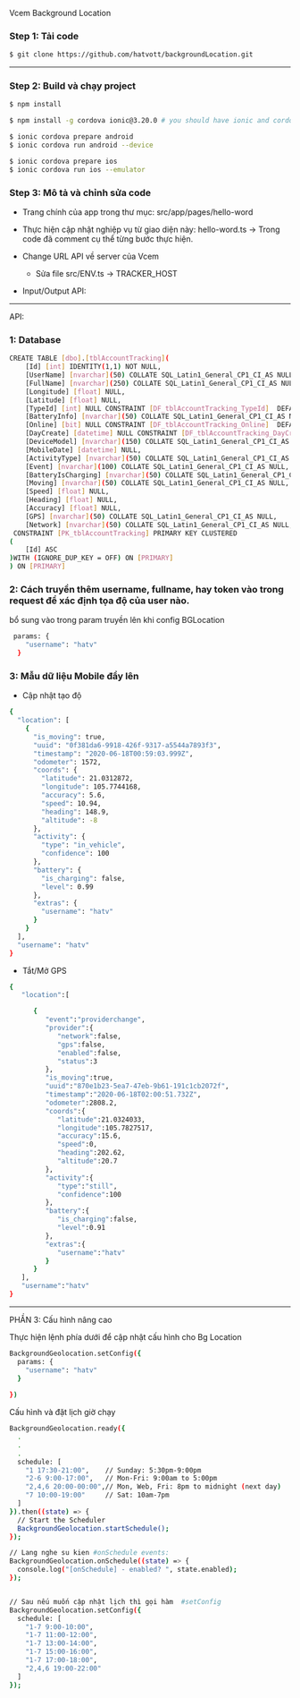  Vcem Background Location

### Step 1: Tải code

```bash
$ git clone https://github.com/hatvott/backgroundLocation.git
```

----------------------------------------------------------------------------

### Step 2:  Build và chạy project

```bash
$ npm install

$ npm install -g cordova ionic@3.20.0 # you should have ionic and cordova installed

$ ionic cordova prepare android
$ ionic cordova run android --device

$ ionic cordova prepare ios
$ ionic cordova run ios --emulator

```

### Step 3:  Mô tả và chỉnh sửa code
- Trang  chính của app trong thư mục: src/app/pages/hello-word
- Thực hiện cập nhật nghiệp vụ từ giao diện này: hello-word.ts -> Trong code đã comment cụ thể từng bước thực hiện.
- Change URL API về server của Vcem
	+ Sửa file src/ENV.ts -> TRACKER_HOST

- Input/Output API:

--------------------------------------------------------------------------------------------------------------------------

API:
### 1: Database
```bash
CREATE TABLE [dbo].[tblAccountTracking](
	[Id] [int] IDENTITY(1,1) NOT NULL,
	[UserName] [nvarchar](50) COLLATE SQL_Latin1_General_CP1_CI_AS NULL,
	[FullName] [nvarchar](250) COLLATE SQL_Latin1_General_CP1_CI_AS NULL,
	[Longitude] [float] NULL,
	[Latitude] [float] NULL,
	[TypeId] [int] NULL CONSTRAINT [DF_tblAccountTracking_TypeId]  DEFAULT ((0)),
	[BatteryInfo] [nvarchar](50) COLLATE SQL_Latin1_General_CP1_CI_AS NULL,
	[Online] [bit] NULL CONSTRAINT [DF_tblAccountTracking_Online]  DEFAULT ((1)),
	[DayCreate] [datetime] NULL CONSTRAINT [DF_tblAccountTracking_DayCreate]  DEFAULT (getdate()),
	[DeviceModel] [nvarchar](150) COLLATE SQL_Latin1_General_CP1_CI_AS NULL,
	[MobileDate] [datetime] NULL,
	[ActivityType] [nvarchar](50) COLLATE SQL_Latin1_General_CP1_CI_AS NULL,
	[Event] [nvarchar](100) COLLATE SQL_Latin1_General_CP1_CI_AS NULL,
	[BatteryIsCharging] [nvarchar](50) COLLATE SQL_Latin1_General_CP1_CI_AS NULL,
	[Moving] [nvarchar](50) COLLATE SQL_Latin1_General_CP1_CI_AS NULL,
	[Speed] [float] NULL,
	[Heading] [float] NULL,
	[Accuracy] [float] NULL,
	[GPS] [nvarchar](50) COLLATE SQL_Latin1_General_CP1_CI_AS NULL,
	[Network] [nvarchar](50) COLLATE SQL_Latin1_General_CP1_CI_AS NULL,
 CONSTRAINT [PK_tblAccountTracking] PRIMARY KEY CLUSTERED 
(
	[Id] ASC
)WITH (IGNORE_DUP_KEY = OFF) ON [PRIMARY]
) ON [PRIMARY]

```
### 2: Cách truyền thêm username, fullname, hay token vào trong request để xác định tọa độ của user nào.
bổ sung vào trong param truyền lên khi config BGLocation
```bash
 params: {
    "username": "hatv"
  }
```
### 3: Mẫu dữ liệu Mobile đẩy lên
- Cập nhật tạo độ
```bash
{
  "location": [
    {
      "is_moving": true,
      "uuid": "0f381da6-9918-426f-9317-a5544a7893f3",
      "timestamp": "2020-06-18T00:59:03.999Z",
      "odometer": 1572,
      "coords": {
        "latitude": 21.0312872,
        "longitude": 105.7744168,
        "accuracy": 5.6,
        "speed": 10.94,
        "heading": 148.9,
        "altitude": -8
      },
      "activity": {
        "type": "in_vehicle",
        "confidence": 100
      },
      "battery": {
        "is_charging": false,
        "level": 0.99
      },
      "extras": {
        "username": "hatv"
      }
    }
  ],
  "username": "hatv"
}
```
- Tắt/Mở GPS 
```bash
{
   "location":[

      {
         "event":"providerchange",
         "provider":{
            "network":false,
            "gps":false,
            "enabled":false,
            "status":3
         },
         "is_moving":true,
         "uuid":"870e1b23-5ea7-47eb-9b61-191c1cb2072f",
         "timestamp":"2020-06-18T02:00:51.732Z",
         "odometer":2808.2,
         "coords":{
            "latitude":21.0324033,
            "longitude":105.7827517,
            "accuracy":15.6,
            "speed":0,
            "heading":202.62,
            "altitude":20.7
         },
         "activity":{
            "type":"still",
            "confidence":100
         },
         "battery":{
            "is_charging":false,
            "level":0.91
         },
         "extras":{
            "username":"hatv"
         }
      }
   ],
   "username":"hatv"
}
```
----------------------------------------------------------------------------------------------------------------------------
PHẦN 3: Cấu hình nâng cao

Thực hiện lệnh phía dưới để cập nhật cấu hình cho Bg Location
```bash
BackgroundGeolocation.setConfig({
  params: {
    "username": "hatv"
  }
  
})
```
Cấu hình và đặt lịch giờ chạy
```bash
BackgroundGeolocation.ready({
  .
  .
  .
  schedule: [
    "1 17:30-21:00",    // Sunday: 5:30pm-9:00pm
    "2-6 9:00-17:00",   // Mon-Fri: 9:00am to 5:00pm
    "2,4,6 20:00-00:00",// Mon, Web, Fri: 8pm to midnight (next day)
    "7 10:00-19:00"     // Sat: 10am-7pm
  ]
}).then((state) => {
  // Start the Scheduler
  BackgroundGeolocation.startSchedule();
});

// Lang nghe su kien #onSchedule events:
BackgroundGeolocation.onSchedule((state) => {
  console.log("[onSchedule] - enabled? ", state.enabled);
});


// Sau nếu muốn cập nhật lịch thì gọi hàm  #setConfig 
BackgroundGeolocation.setConfig({
  schedule: [
    "1-7 9:00-10:00",
    "1-7 11:00-12:00",
    "1-7 13:00-14:00",
    "1-7 15:00-16:00",
    "1-7 17:00-18:00",
    "2,4,6 19:00-22:00"
  ]
});
```

